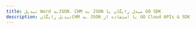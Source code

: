 ---title: تبدیل Word بهJSON، CHM به JSON مبدل رایگان یا GO SDKdescription: تبدیل رایگانCHM به JSON با استفاده از GO Cloud APIs & SDK. همچنین اسناد Microsoft Word و OpenOffice را در Cloud ایجاد، ویرایش و رندر کنید.---